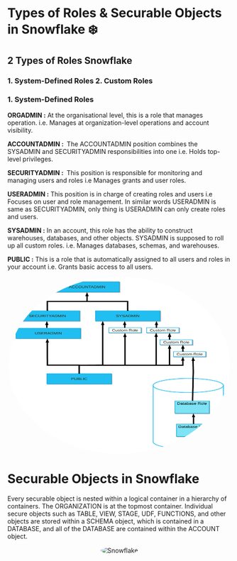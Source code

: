 # Types of Roles & Securable Objects in Snowflake  ❄️

## 2 Types of Roles Snowflake 

### 1. System-Defined Roles     2. Custom Roles

### 1. System-Defined Roles

<b> ORGADMIN :</b> At the organisational level, this is a role that manages operation. i.e. Manages at organization-level operations and account visibility.

<b> ACCOUNTADMIN : </b> The ACCOUNTADMIN position combines the SYSADMIN and SECURITYADMIN responsibilities into one i.e. Holds top-level privileges.

<b> SECURITYADMIN : </b> This position is responsible for monitoring and managing users and roles i.e Manages grants and user roles.

<b> USERADMIN :</b> This position is in charge of creating roles and users i.e Focuses on user and role management.
In similar words USERADMIN is same as SECURITYADMIN, only thing is USERADMIN can only create roles and users.

<b> SYSADMIN :</b> In an account, this role has the ability to construct warehouses, databases, and other objects. SYSADMIN is supposed to roll up all custom roles. i.e. Manages databases, schemas, and warehouses.

<b> PUBLIC :</b> This is a role that is automatically assigned to all users and roles in your account i.e. Grants basic access to all users.

<div align="center">
<img align="center" alt="Snowflake" src="https://github.com/urja2001/Snowflake-Complete-Notes-HandsOn/blob/8410a1f983eef712c2ee6e9b24653760e25c5653/Chapter%2000%20-%20Architecture%20of%20%20Snowflake/pics/RBAC2.jpg" width="500" height="400" style="border-radius:50%">
</div>

# Securable Objects in Snowflake

Every securable object is nested within a logical container in a hierarchy of containers. 
The ORGANIZATION is at the topmost container.
Individual secure objects such as TABLE, VIEW, STAGE, UDF, FUNCTIONS, and other objects are stored within a SCHEMA object, which is contained in a DATABASE, and all of the DATABASE are contained within the ACCOUNT object.

<div align="center">
<img align="center" alt="Snowflake" src="" width="500" height="400" style="border-radius:50%">
</div>
